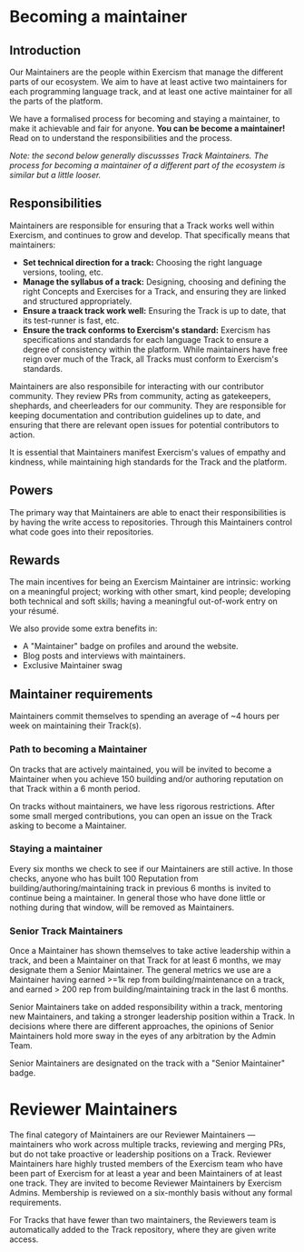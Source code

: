 # Becoming a maintainer

## Introduction

Our Maintainers are the people within Exercism that manage the different parts of our ecosystem. 
We aim to have at least active two maintainers for each programming language track, and at least one active maintainer for all the parts of the platform.

We have a formalised process for becoming and staying a maintainer, to make it achievable and fair for anyone.
**You can be become a maintainer!**
Read on to understand the responsibilities and the process.

_Note: the second below generally discussses Track Maintainers. 
The process for becoming a maintainer of a different part of the ecosystem is similar but a little looser._

## Responsibilities

Maintainers are responsible for ensuring that a Track works well within Exercism, and continues to grow and develop. 
That specifically means that maintainers:
- **Set technical direction for a track:** Choosing the right language versions, tooling, etc.
- **Manage the syllabus of a track:** Designing, choosing and defining the right Concepts and Exercises for a Track, and ensuring they are linked and structured appropriately.
- **Ensure a traack track work well:** Ensuring the Track is up to date, that its test-runner is fast, etc.
- **Ensure the track conforms to Exercism's standard:** Exercism has specifications and standards for each language Track to ensure a degree of consistency within the platform. While maintainers have free reign over much of the Track, all Tracks must conform to Exercism's standards.

Maintainers are also responsibile for interacting with our contributor community.
They review PRs from community, acting as gatekeepers, shephards, and cheerleaders for our community.
They are responsible for keeping documentation and contribution guidelines up to date, and ensuring that there are relevant open issues for potential contributors to action.

It is essential that Maintainers manifest Exercism's values of empathy and kindness, while maintaining high standards for the Track and the platform.

## Powers

The primary way that Maintainers are able to enact their responsibilities is by having the write access to repositories. 
Through this Maintainers control what code goes into their repositories.

## Rewards

The main incentives for being an Exercism Maintainer are intrinsic: working on a meaningful project; working with other smart, kind people; developing both technical and soft skills; having a meaningful out-of-work entry on your résumé.

We also provide some extra benefits in:
- A "Maintainer" badge on profiles and around the website.
- Blog posts and interviews with maintainers.
- Exclusive Maintainer swag

## Maintainer requirements 

Maintainers commit themselves to spending an average of ~4 hours per week on maintaining their Track(s).

### Path to becoming a Maintainer

On tracks that are actively maintained, you will be invited to become a Maintainer when you achieve 150 building and/or authoring reputation on that Track within a 6 month period. 

On tracks without maintainers, we have less rigorous restrictions.
After some small merged contributions, you can open an issue on the Track asking to become a Maintainer.

### Staying a maintainer

Every six months we check to see if our Maintainers are still active. 
In those checks, anyone who has built 100 Reputation from building/authoring/maintaining track in previous 6 months is invited to continue being a maintainer.
In general those who have done little or nothing during that window, will be removed as Maintainers.

### Senior Track Maintainers

Once a Maintainer has shown themselves to take active leadership within a track, and been a Maintainer on that Track for at least 6 months, we may designate them a Senior Maintainer. The general metrics we use are a Maintainer having earned >=1k rep from building/maintenance on a track, and earned > 200 rep from building/maintaining track in the last 6 months.

Senior Maintainers take on added responsibility within a track, mentoring new Maintainers, and taking a stronger leadership position within a Track. 
In decisions where there are different approaches, the opinions of Senior Maintainers hold more sway in the eyes of any arbitration by the Admin Team.

Senior Maintainers are designated on the track with a "Senior Maintainer" badge.

# Reviewer Maintainers

The final category of Maintainers are our Reviewer Maintainers — maintainers who work across multiple tracks, reviewing and merging PRs, but do not take proactive or leadership positions on a Track. 
Reviewer Maintainers hare highly trusted members of the Exercism team who have been part of Exercism for at least a year and been Maintainers of at least one track.
They are invited to become Reviewer Maintainers by Exercism Admins. 
Membership is reviewed on a six-monthly basis without any formal requirements.

For Tracks that have fewer than two maintainers, the Reviewers team is automatically added to the Track repository, where they are given write access.

